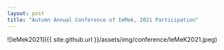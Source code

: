 ```yaml
---
layout: post
title: "Autumn Annual Conference of IeMek, 2021 Participation"
---
```

![IeMek2021]({{ site.github.url }}/assets/img/conference/IeMeK2021.jpeg)
